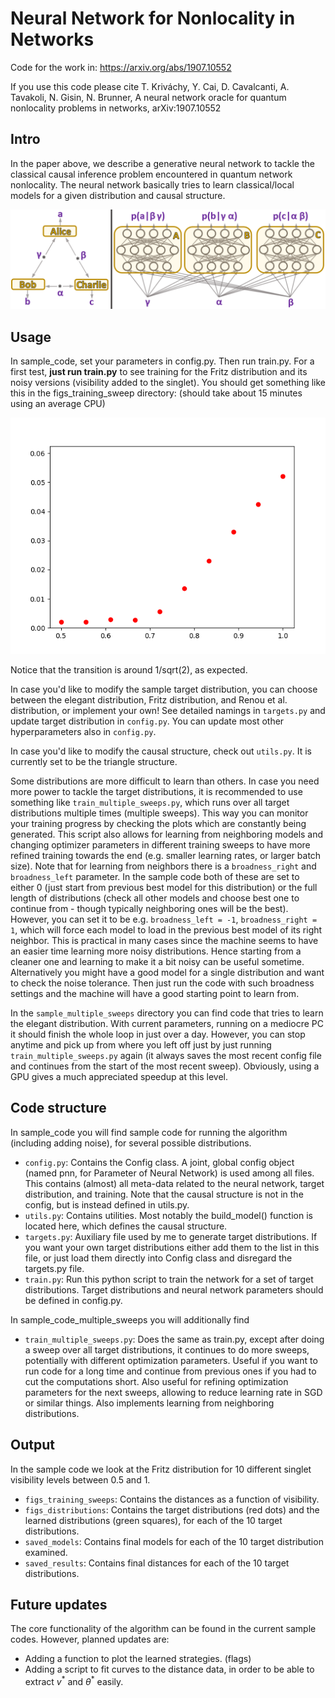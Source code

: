 # Neural Network for Nonlocality in Networks
Code for the work in: https://arxiv.org/abs/1907.10552

If you use this code please cite
T. Kriváchy, Y. Cai, D. Cavalcanti, A. Tavakoli, N. Gisin, N. Brunner, A neural network oracle for quantum nonlocality problems in networks, arXiv:1907.10552

## Intro
In the paper above, we describe a generative neural network to tackle the classical causal inference problem encountered in quantum network nonlocality. The neural network basically tries to learn classical/local models for a given distribution and causal structure.

![Going from causal structure to generative neural network.](./triangle.png "Going from causal structure to generative neural network.")

## Usage
In sample_code, set your parameters in config.py. Then run train.py. For a first test, **just run train.py** to see training for the Fritz distribution and its noisy versions (visibility added to the singlet). You should get something like this in the figs_training_sweep directory: (should take about 15 minutes using an average CPU)

![Fritz distribution distances for different visibilities.](./sweep_Fritz.png "Fritz distribution distance(p_target,p_machine) vs visibility.")

Notice that the transition is around 1/sqrt(2), as expected.


In case you'd like to modify the sample target distribution, you can choose between the elegant distribution, Fritz distribution, and Renou et al. distribution, or implement your own! See detailed namings in `targets.py` and update target distribution in `config.py`. You can update most other hyperparameters also in `config.py`.

In case you'd like to modify the causal structure, check out `utils.py`. It is currently set to be the triangle structure.

Some distributions are more difficult to learn than others. In case you need more power to tackle the target distributions, it is recommended to use something like `train_multiple_sweeps.py`, which runs over all target distributions multiple times (multiple sweeps). This way you can monitor your training progress by checking the plots which are constantly being generated. This script also allows for learning from neighboring models and changing optimizer parameters in different training sweeps to have more refined training towards the end (e.g. smaller learning rates, or larger batch size). Note that for learning from neighbors there is a `broadness_right` and `broadness_left` parameter. In the sample code both of these are set to either 0 (just start from previous best model for this distribution) or the full length of distributions (check all other models and choose best one to continue from - though typically neighboring ones will be the best). However, you can set it to be e.g. `broadness_left = -1`, `broadness_right = 1`, which will force each model to load in the previous best model of its right neighbor. This is practical in many cases since the machine seems to have an easier time learning more noisy distributions. Hence starting from a cleaner one and learning to make it a bit noisy can be useful sometime. Alternatively you might have a good model for a single distribution and want to check the noise tolerance. Then just run the code with such broadness settings and the machine will have a good starting point to learn from.

In the `sample_multiple_sweeps` directory you can find code that tries to learn the elegant distribution. With current parameters, running on a mediocre PC it should finish the whole loop in just over a day. However, you can stop anytime and pick up from where you left off just by just running `train_multiple_sweeps.py` again (it always saves the most recent config file and continues from the start of the most recent sweep). Obviously, using a GPU gives a much appreciated speedup at this level.

## Code structure
In sample_code you will find sample code for running the algorithm (including adding noise), for several possible distributions.

* `config.py`: Contains the Config class. A joint, global config object (named pnn, for Parameter of Neural Network) is used among all files. This contains (almost) all meta-data related to the neural network, target distribution, and training. Note that the causal structure is not in the config, but is instead defined in utils.py.
* `utils.py`: Contains utilities. Most notably the build_model() function is located here, which defines the causal structure.
* `targets.py`: Auxiliary file used by me to generate target distributions. If you want your own target distributions either add them to the list in this file, or just load them directly into Config class and disregard the targets.py file.
* `train.py`: Run this python script to train the network for a set of target distributions. Target distributions and neural network parameters should be defined in config.py.

In sample_code_multiple_sweeps you will additionally find
* `train_multiple_sweeps.py`: Does the same as train.py, except after doing a sweep over all target distributions, it continues to do more sweeps, potentially with different optimization parameters. Useful if you want to run code for a long time and continue from previous ones if you had to cut the computations short. Also useful for refining optimization parameters for the next sweeps, allowing to reduce learning rate in SGD or similar things. Also implements learning from neighboring distributions.

## Output
In the sample code we look at the Fritz distribution for 10 different singlet visibility levels between 0.5 and 1. 
* `figs_training_sweeps`: Contains the distances as a function of visibility.
* `figs_distributions`: Contains the target distributions (red dots) and the learned distributions (green squares), for each of the 10 target distributions.
* `saved_models`: Contains final models for each of the 10 target distribution examined.
* `saved_results`: Contains final distances for each of the 10 target distributions.

## Future updates
The core functionality of the algorithm can be found in the current sample codes. However, planned updates are:
* Adding a function to plot the learned strategies. (flags)
* Adding a script to fit curves to the distance data, in order to be able to extract $v^*$ and $\theta^*$ easily.
